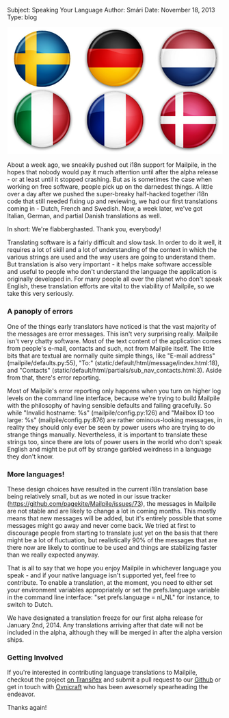 Subject: Speaking Your Language
Author: Smári
Date: November 18, 2013
Type: blog

<img src='/files/internationalization.jpg'>

About a week ago, we sneakily pushed out i18n support for Mailpile, in the hopes that nobody would pay it much attention until after the alpha release - or at least until it stopped crashing. But as is sometimes the case when working on free software, people pick up on the darnedest things. A little over a day after we pushed the super-breaky half-hacked together i18n code that still needed fixing up and reviewing, we had our first translations coming in - Dutch, French and Swedish. Now, a week later, we've got Italian, German, and partial Danish translations as well.

In short: We're flabberghasted. Thank you, everybody!

Translating software is a fairly difficult and slow task. In order to do it well, it requires a lot of skill and a lot of understanding of the context in which the various strings are used and the way users are going to understand them. But translation is also very important - it helps make software accessible and useful to people who don't understand the language the application is originally developed in. For many people all over the planet who don't speak English, these translation efforts are vital to the viability of Mailpile, so we take this very seriously.

### A panoply of errors

One of the things early translators have noticed is that the vast majority of the messages are error messages. This isn't very surprising really. Mailpile isn't very chatty software. Most of the text content of the application comes from people's e-mail, contacts and such, not from Mailpile itself. The little bits that are textual are normally quite simple things, like "E-mail address" (mailpile/defaults.py:55), "To:" (static/default/html/message/index.html:18), and "Contacts" (static/default/html/partials/sub_nav_contacts.html:3). Aside from that, there's error reporting.

Most of Mailpile's error reporting only happens when you turn on higher log levels on the command line interface, because we're trying to build Mailpile with the philosophy of having sensible defaults and failing gracefully. So while "Invalid hostname: %s" (mailpile/config.py:126) and "Mailbox ID too large: %s" (mailpile/config.py:876) are rather ominous-looking messages, in reality they should only ever be seen by power users who are trying to do strange things manually. Nevertheless, it is important to translate these strings too, since there are lots of power users in the world who don't speak English and might be put off by strange garbled weirdness in a language they don't know.

### More languages!

These design choices have resulted in the current i18n translation base being relatively small, but as we noted in our issue tracker (https://github.com/pagekite/Mailpile/issues/73), the messages in Mailpile are not stable and are likely to change a lot in coming months. This mostly means that new messages will be added, but it's entirely possible that some messages might go away and never come back. We tried at first to discourage people from starting to translate just yet on the basis that there might be a lot of fluctuation, but realistically 90% of the messages that are there now are likely to continue to be used and things are stabilizing faster than we really expected anyway.

That is all to say that we hope you enjoy Mailpile in whichever language you speak - and if your native language isn't supported yet, feel free to contribute. To enable a translation, at the moment, you need to either set your environment variables appropriately or set the prefs.language variable in the command line interface: "set prefs.language = nl_NL" for instance, to switch to Dutch.

We have designated a translation freeze for our first alpha release for January 2nd, 2014. Any translations arriving after that date will not be included in the alpha, although they will be merged in after the alpha version ships.

### Getting Involved

If you're interested in contributing language translations to Mailpile, checkout the project [on Transifex](https://www.transifex.com/projects/p/mailpile/) and submit a pull request to our [Github](http://github.com/pagekite/mailpile) or get in touch with [Ovnicraft](http://github.com/Ovnicraft) who has been awesomely spearheading the endeavor.

Thanks again!
